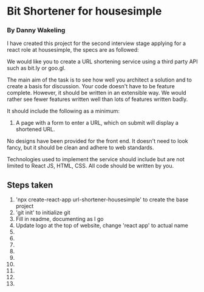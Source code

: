 <h1>Bit Shortener for housesimple</h1> 

<h3>By Danny Wakeling</h3>

<p>I have created this project for the second interview stage applying for a react role at housesimple, the specs are as followed:</p>

<p>We would like you to create a URL shortening service using a third party API such as bit.ly or goo.gl.

The main aim of the task is to see how well you architect a solution and to create a basis for discussion. Your code doesn't have to be feature complete. However, it should be written in an extensible way. We would rather see fewer features written well than lots of features written badly.

It should include the following as a minimum:</p>

<ol>
   <li>A page with a form to enter a URL, which on submit will display a shortened URL.</li>
</ol>

<p> No designs have been provided for the front end. It doesn't need to look fancy, but it should be clean and adhere to web standards.

Technologies used to implement the service should include but are not limited to React JS, HTML, CSS. All code should be written by you.</p>


<h2>Steps taken</h2>
<ol> 
    <li>'npx create-react-app url-shortener-housesimple' to create the base project</li>
    <li>'git init' to initialize git</li>
    <li>Fill in readme, documenting as I go</li>
    <li>Update logo at the top of website, change 'react app' to actual name</li>
    <li></li>
    <li></li>
    <li></li>
    <li></li>
    <li></li>
    <li></li>
    <li></li>
    <li></li>
    <li></li>
</ol> 